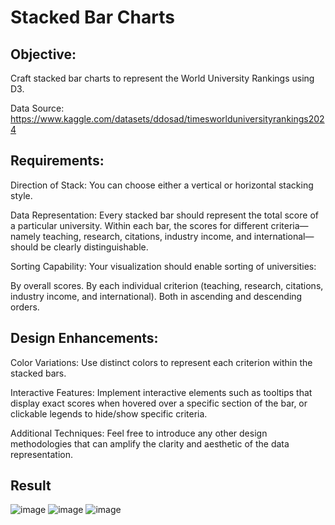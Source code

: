 # Stacked Bar Charts
## Objective:
Craft stacked bar charts to represent the World University Rankings using D3.

Data Source: https://www.kaggle.com/datasets/ddosad/timesworlduniversityrankings2024

## Requirements:
Direction of Stack: You can choose either a vertical or horizontal stacking style.

Data Representation: Every stacked bar should represent the total score of a particular university. Within each bar, the scores for different criteria—namely teaching, research, citations, industry income, and international—should be clearly distinguishable.

Sorting Capability: Your visualization should enable sorting of universities:

By overall scores.
By each individual criterion (teaching, research, citations, industry income, and international).
Both in ascending and descending orders.

## Design Enhancements:
Color Variations: Use distinct colors to represent each criterion within the stacked bars.

Interactive Features: Implement interactive elements such as tooltips that display exact scores when hovered over a specific section of the bar, or clickable legends to hide/show specific criteria.

Additional Techniques: Feel free to introduce any other design methodologies that can amplify the clarity and aesthetic of the data representation.

## Result
![image](https://github.com/user-attachments/assets/41c135ec-5bd3-40ae-8521-a17ba9809d4a)
![image](https://github.com/user-attachments/assets/28241b97-a2dd-4de5-a96c-54ffc159aed6)
![image](https://github.com/user-attachments/assets/1b7b7e0c-dec3-4bc1-a214-06a66c1d315a)






